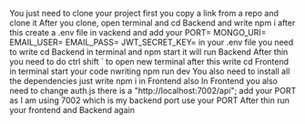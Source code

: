 You just need to clone your project first you copy a link from a repo and clone it
After you clone, open terminal and cd Backend and write npm i after this create a .env file in vackend and add your 
PORT=
MONGO_URI=
EMAIL_USER=
EMAIL_PASS=
JWT_SECRET_KEY=
in your .env file 
you need to write cd Backend in terminal and npm start it will run Backend
After thin you need to do ctrl shift ` to open new terminal after this write cd Frontend in terminal start your code nwriting npm run dev 
You also need to install all the dependencies just write npm i in Frontend also 
In Frontend you also need to change auth.js there is a "http://localhost:7002/api"; add your PORT as I am using 7002 which is my backend port use your PORT
After thin run your frontend and Backend again

